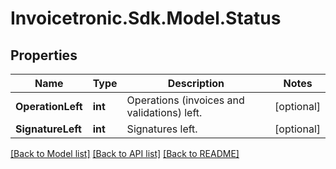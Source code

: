 # Invoicetronic.Sdk.Model.Status

## Properties

Name | Type | Description | Notes
------------ | ------------- | ------------- | -------------
**OperationLeft** | **int** | Operations (invoices and validations) left. | [optional] 
**SignatureLeft** | **int** | Signatures left. | [optional] 

[[Back to Model list]](../../README.md#documentation-for-models) [[Back to API list]](../../README.md#documentation-for-api-endpoints) [[Back to README]](../../README.md)

